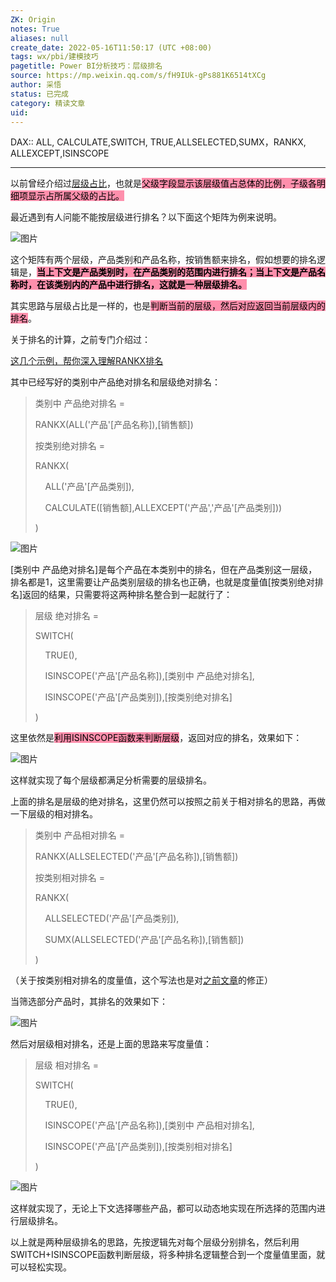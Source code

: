```yaml
---
ZK: Origin
notes: True
aliases: null
create_date: 2022-05-16T11:50:17 (UTC +08:00)
tags: wx/pbi/建模技巧
pagetitle: Power BI分析技巧：层级排名
source: https://mp.weixin.qq.com/s/fH9IUk-gPs881K6514tXCg
author: 采悟
status: 已完成
category: 精读文章
uid: 
---
```


DAX:: ALL, CALCULATE,SWITCH, TRUE,ALLSELECTED,SUMX，RANKX, ALLEXCEPT,ISINSCOPE

---

以前曾经介绍过[层级占比](http://mp.weixin.qq.com/s?__biz=MzA4MzQwMjY4MA==&mid=2484068912&idx=1&sn=70e9083b581019385e8877d4a91e5a26&chksm=8e0c48e7b97bc1f159d60622393ab8b7a30c3cde30006d465b10cf005ecb58238e84ab77415c&scene=21#wechat_redirect)，也就是<mark style="background: #FF5582A6;">父级字段显示该层级值占总体的比例，子级各明细项显示占所属父级的占比。  </mark>

最近遇到有人问能不能按层级进行排名？以下面这个矩阵为例来说明。

![图片](https://mmbiz.qpic.cn/mmbiz_png/aHEbZtANQJN9HCk0Ls3zNhu2gQYARG081vA0ibl065IedHibaSgkA0ibQeNmEvaDkXFLXWYIicaicnMYCfQe7VvianlA/640?wx_fmt=png&wxfrom=5&wx_lazy=1&wx_co=1)

这个矩阵有两个层级，产品类别和产品名称，按销售额来排名，假如想要的排名逻辑是，**<mark style="background: #FF5582A6;">当上下文是产品类别时，在产品类别的范围内进行排名；当上下文是产品名称时，在该类别内的产品中进行排名，这就是一种层级排名。</mark>**  

其实思路与层级占比是一样的，也是<mark style="background: #FF5582A6;">判断当前的层级，然后对应返回当前层级内的排名</mark>。

关于排名的计算，之前专门介绍过：

[这几个示例，帮你深入理解RANKX排名](http://mp.weixin.qq.com/s?__biz=MzA4MzQwMjY4MA==&mid=2484068781&idx=1&sn=4f7d7abed75b6db6cae3b23a45e7dfbe&chksm=8e0c4b7ab97bc26c2303edcd22dad9261981486689833504f129603f5b20a7b8f8d3669517e6&scene=21#wechat_redirect)  

其中已经写好的类别中产品绝对排名和层级绝对排名：

> 类别中 产品绝对排名 = 
> 
> RANKX(ALL('产品'\[产品名称\]),\[销售额\])
> 
> 按类别绝对排名 = 
> 
> RANKX(
> 
>     ALL('产品'\[产品类别\]),
> 
>     CALCULATE(\[销售额\],ALLEXCEPT('产品','产品'\[产品类别\]))
> 
> )

![图片](https://mmbiz.qpic.cn/mmbiz_png/aHEbZtANQJN9HCk0Ls3zNhu2gQYARG08J8sGbceKya6LkGn1zgPKkwicznBUAJdVa6DzzEPbDUhsRv3PkcE2iauQ/640?wx_fmt=png&wxfrom=5&wx_lazy=1&wx_co=1)

\[类别中 产品绝对排名\]是每个产品在本类别中的排名，但在产品类别这一层级，排名都是1，这里需要让产品类别层级的排名也正确，也就是度量值\[按类别绝对排名\]返回的结果，只需要将这两种排名整合到一起就行了：

> 层级 绝对排名 =
> 
> SWITCH(
> 
>     TRUE(),
> 
>     ISINSCOPE('产品'\[产品名称\]),\[类别中 产品绝对排名\],
> 
>     ISINSCOPE('产品'\[产品类别\]),\[按类别绝对排名\]
> 
> )

这里依然是<mark style="background: #FF5582A6;">利用ISINSCOPE函数来判断层级</mark>，返回对应的排名，效果如下：  

![图片](https://mmbiz.qpic.cn/mmbiz_png/aHEbZtANQJN9HCk0Ls3zNhu2gQYARG08G887CM0nCtAsNwkcqlEh38UOJgJ8XopbUs2eoicPWtOSFJB12BLTFOQ/640?wx_fmt=png&wxfrom=5&wx_lazy=1&wx_co=1)

这样就实现了每个层级都满足分析需要的层级排名。

上面的排名是层级的绝对排名，这里仍然可以按照之前关于相对排名的思路，再做一下层级的相对排名。

> 类别中 产品相对排名 \= 
> 
> RANKX(ALLSELECTED('产品'\[产品名称\]),\[销售额\])
> 
> 按类别相对排名 \=
> 
> RANKX(
> 
>     ALLSELECTED('产品'\[产品类别\]),
> 
>     SUMX(ALLSELECTED('产品'\[产品名称\]),\[销售额\])
> 
> )

（关于按类别相对排名的度量值，这个写法也是对[之前文章](http://mp.weixin.qq.com/s?__biz=MzA4MzQwMjY4MA==&mid=2484068781&idx=1&sn=4f7d7abed75b6db6cae3b23a45e7dfbe&chksm=8e0c4b7ab97bc26c2303edcd22dad9261981486689833504f129603f5b20a7b8f8d3669517e6&scene=21#wechat_redirect)的修正）

当筛选部分产品时，其排名的效果如下：

![图片](https://mmbiz.qpic.cn/mmbiz_png/aHEbZtANQJN9HCk0Ls3zNhu2gQYARG08qw5MibC1Y5iaj8KfWAgwC3TEVaIviaiaMwGFtPib8W1eYshbopkhYicYeAFw/640?wx_fmt=png&wxfrom=5&wx_lazy=1&wx_co=1)

然后对层级相对排名，还是上面的思路来写度量值：  

> 层级 相对排名 =
> 
> SWITCH(
> 
>     TRUE(),
> 
>     ISINSCOPE('产品'\[产品名称\]),\[类别中 产品相对排名\],
> 
>     ISINSCOPE('产品'\[产品类别\]),\[按类别相对排名\]
> 
> )

![图片](https://mmbiz.qpic.cn/mmbiz_png/aHEbZtANQJN9HCk0Ls3zNhu2gQYARG08dhljmA3LVLDqHS1AoalF1cmVs178eotMt03FS2jxxIiaqboXZxV7Ubw/640?wx_fmt=png&wxfrom=5&wx_lazy=1&wx_co=1)

这样就实现了，无论上下文选择哪些产品，都可以动态地实现在所选择的范围内进行层级排名。  

以上就是两种层级排名的思路，先按逻辑先对每个层级分别排名，然后利用SWITCH+ISINSCOPE函数判断层级，将多种排名逻辑整合到一个度量值里面，就可以轻松实现。
